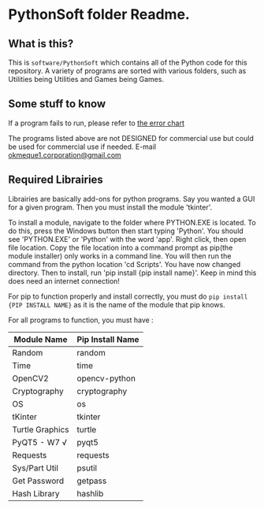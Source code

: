 # PythonSoft folder Readme.

## What is this?

This is `software/PythonSoft` which contains all of the Python code for this repository. A variety of programs are sorted with various folders, such as Utilities being Utilities and Games being Games. 

## Some stuff to know

If a program fails to run, please refer to [the error chart](https://github.com/Okmeque1/software/blob/main/PythonSoft/errors.md)

The programs listed above are not DESIGNED for commercial use but could be used for commercial use if needed. E-mail okmeque1.corporation@gmail.com

## Required Librairies

Librairies are basically add-ons for python programs. Say you wanted a GUI for a given program. Then you must install the module 'tkinter'. 

To install a module, navigate to the folder where PYTHON.EXE is located. To do this, press the Windows button then start typing 'Python'. You should see 'PYTHON.EXE' or 'Python' with the word 'app'. Right click, then open file location. Copy the file location into a command prompt as pip(the module installer) only works in a command line. You will then run the command from the python location 'cd Scripts'. You have now changed directory. Then to install, run 'pip install {pip install name}'. Keep in mind this does need an internet connection!

For pip to function properly and install correctly, you must do `pip install {PIP INSTALL NAME}` as it is the name of the module that pip knows.

For all programs to function, you must have : 

| Module Name    |  Pip Install Name     |
| -------------- | --------------------- |
| Random         | random                |
| Time           | time                  |
| OpenCV2        | opencv-python         |
| Cryptography   | cryptography          |
| OS             | os                    |
| tKinter        | tkinter               |
| Turtle Graphics| turtle                |
| PyQT5 - W7 √   | pyqt5                 |
| Requests       | requests              |
| Sys/Part Util  | psutil                |
| Get Password   | getpass               |
| Hash Library   | hashlib               |
